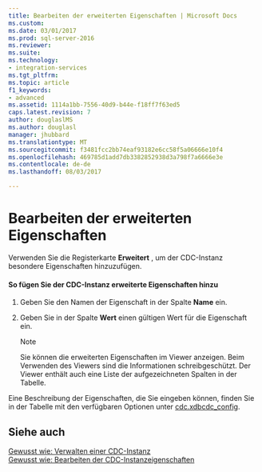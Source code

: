 ```yaml
---
title: Bearbeiten der erweiterten Eigenschaften | Microsoft Docs
ms.custom: 
ms.date: 03/01/2017
ms.prod: sql-server-2016
ms.reviewer: 
ms.suite: 
ms.technology:
- integration-services
ms.tgt_pltfrm: 
ms.topic: article
f1_keywords:
- advanced
ms.assetid: 1114a1bb-7556-40d9-b44e-f18ff7f63ed5
caps.latest.revision: 7
author: douglaslMS
ms.author: douglasl
manager: jhubbard
ms.translationtype: MT
ms.sourcegitcommit: f3481fcc2bb74eaf93182e6cc58f5a06666e10f4
ms.openlocfilehash: 469785d1add7db3382852938d3a798f7a6666e3e
ms.contentlocale: de-de
ms.lasthandoff: 08/03/2017

---
```

# <a name="edit-the-advanced-properties"></a>Bearbeiten der erweiterten Eigenschaften
  Verwenden Sie die Registerkarte **Erweitert** , um der CDC-Instanz besondere Eigenschaften hinzuzufügen.  
  
#### <a name="to-add-advanced-properties-to-the-cdc-instance"></a>So fügen Sie der CDC-Instanz erweiterte Eigenschaften hinzu  
  
1.  Geben Sie den Namen der Eigenschaft in der Spalte **Name** ein.  
  
2.  Geben Sie in der Spalte **Wert** einen gültigen Wert für die Eigenschaft ein.  
  
    > [!NOTE]  
    >  Sie können die erweiterten Eigenschaften im Viewer anzeigen. Beim Verwenden des Viewers sind die Informationen schreibgeschützt. Der Viewer enthält auch eine Liste der aufgezeichneten Spalten in der Tabelle.  
  
 Eine Beschreibung der Eigenschaften, die Sie eingeben können, finden Sie in der Tabelle mit den verfügbaren Optionen unter [cdc.xdbcdc_config](../../integration-services/change-data-capture/the-oracle-cdc-databases.md#BKMK_cdcxdbcdc_config).  
  
## <a name="see-also"></a>Siehe auch  
 [Gewusst wie: Verwalten einer CDC-Instanz](../../integration-services/change-data-capture/how-to-manage-a-cdc-instance.md)   
 [Gewusst wie: Bearbeiten der CDC-Instanzeigenschaften](../../integration-services/change-data-capture/how-to-edit-the-cdc-instance-properties.md)  
  
  
